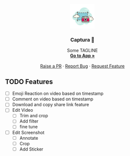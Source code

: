 <div align="center">
  <a href="https://github.com/prerana1821/captura">
    <img src="./logo.png" alt="Logo" width="80" height="80">
  </a>

  <h3 align="center">Captura 📸</h3>

  <p align="center">
      Some TAGLINE
    <br />
    <a href="https://captura.netlify.app/"><strong>Go to App »</strong></a>
    <br />
    <br />
    <a href="https://github.com/prerana1821/captura/pulls">Raise a PR</a>
    ·
    <a href="https://github.com/prerana1821/captura/issues">Report Bug</a>
    ·
    <a href="https://github.com/prerana1821/captura/issues">Request Feature</a>
  </p>
</div>

## TODO Features

- [ ] Emoji Reaction on video based on timestamp
- [ ] Comment on video based on timestamp
- [ ] Download and copy share link feature
- [ ] Edit Video
  - [ ] Trim and crop
  - [ ] Add filter
  - [ ] fine tune
- [ ] Edit Screenshot
  - [ ] Annotate
  - [ ] Crop
  - [ ] Add Sticker
